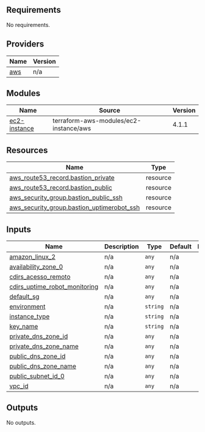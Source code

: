 <!-- BEGIN_TF_DOCS -->
## Requirements

No requirements.

## Providers

| Name | Version |
|------|---------|
| <a name="provider_aws"></a> [aws](#provider\_aws) | n/a |

## Modules

| Name | Source | Version |
|------|--------|---------|
| <a name="module_ec2-instance"></a> [ec2-instance](#module\_ec2-instance) | terraform-aws-modules/ec2-instance/aws | 4.1.1 |

## Resources

| Name | Type |
|------|------|
| [aws_route53_record.bastion_private](https://registry.terraform.io/providers/hashicorp/aws/latest/docs/resources/route53_record) | resource |
| [aws_route53_record.bastion_public](https://registry.terraform.io/providers/hashicorp/aws/latest/docs/resources/route53_record) | resource |
| [aws_security_group.bastion_public_ssh](https://registry.terraform.io/providers/hashicorp/aws/latest/docs/resources/security_group) | resource |
| [aws_security_group.bastion_uptimerobot_ssh](https://registry.terraform.io/providers/hashicorp/aws/latest/docs/resources/security_group) | resource |

## Inputs

| Name | Description | Type | Default | Required |
|------|-------------|------|---------|:--------:|
| <a name="input_amazon_linux_2"></a> [amazon\_linux\_2](#input\_amazon\_linux\_2) | n/a | `any` | n/a | yes |
| <a name="input_availability_zone_0"></a> [availability\_zone\_0](#input\_availability\_zone\_0) | n/a | `any` | n/a | yes |
| <a name="input_cdirs_acesso_remoto"></a> [cdirs\_acesso\_remoto](#input\_cdirs\_acesso\_remoto) | n/a | `any` | n/a | yes |
| <a name="input_cdirs_uptime_robot_monitoring"></a> [cdirs\_uptime\_robot\_monitoring](#input\_cdirs\_uptime\_robot\_monitoring) | n/a | `any` | n/a | yes |
| <a name="input_default_sg"></a> [default\_sg](#input\_default\_sg) | n/a | `any` | n/a | yes |
| <a name="input_environment"></a> [environment](#input\_environment) | n/a | `string` | n/a | yes |
| <a name="input_instance_type"></a> [instance\_type](#input\_instance\_type) | n/a | `string` | n/a | yes |
| <a name="input_key_name"></a> [key\_name](#input\_key\_name) | n/a | `string` | n/a | yes |
| <a name="input_private_dns_zone_id"></a> [private\_dns\_zone\_id](#input\_private\_dns\_zone\_id) | n/a | `any` | n/a | yes |
| <a name="input_private_dns_zone_name"></a> [private\_dns\_zone\_name](#input\_private\_dns\_zone\_name) | n/a | `any` | n/a | yes |
| <a name="input_public_dns_zone_id"></a> [public\_dns\_zone\_id](#input\_public\_dns\_zone\_id) | n/a | `any` | n/a | yes |
| <a name="input_public_dns_zone_name"></a> [public\_dns\_zone\_name](#input\_public\_dns\_zone\_name) | n/a | `any` | n/a | yes |
| <a name="input_public_subnet_id_0"></a> [public\_subnet\_id\_0](#input\_public\_subnet\_id\_0) | n/a | `any` | n/a | yes |
| <a name="input_vpc_id"></a> [vpc\_id](#input\_vpc\_id) | n/a | `any` | n/a | yes |

## Outputs

No outputs.
<!-- END_TF_DOCS -->